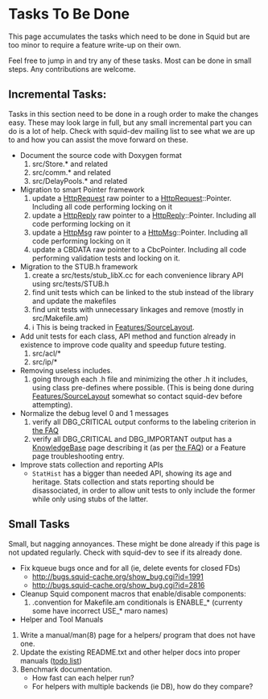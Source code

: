 ---
---
# Tasks To Be Done

This page accumulates the tasks which need to be done in Squid but are
too minor to require a feature write-up on their own.

Feel free to jump in and try any of these tasks. Most can be done in
small steps. Any contributions are welcome.

## Incremental Tasks:

Tasks in this section need to be done in a rough order to make the
changes easy. These may look large in full, but any small incremental
part you can do is a lot of help. Check with squid-dev mailing list to
see what we are up to and how you can assist the move forward on these.

- Document the source code with Doxygen format
    1.  src/Store.\* and related
    2.  src/comm.\* and related
    3.  src/DelayPools.\* and related
- Migration to smart Pointer framework
    1.  update a [HttpRequest](/HttpRequest)
        raw pointer to a [HttpRequest](/HttpRequest)::Pointer.
        Including all code performing locking on it
    2.  update a [HttpReply](/HttpReply) raw pointer to a
        [HttpReply](/HttpReply)::Pointer.
        Including all code performing locking on it
    3.  update a [HttpMsg](/HttpMsg)
        raw pointer to a [HttpMsg](/HttpMsg)::Pointer.
        Including all code performing locking on it
    4.  update a CBDATA raw pointer to a CbcPointer. Including all code
        performing validation tests and locking on it.
- Migration to the STUB.h framework
    1.  create a src/tests/stub_libX.cc for each convenience library
        API using src/tests/STUB.h
    2.  find unit tests which can be linked to the stub instead of the
        library and update the makefiles
    3.  find unit tests with unnecessary linkages and remove (mostly in
        src/Makefile.am)
    4.  :information_source: This is being tracked in
        [Features/SourceLayout](/Features/SourceLayout).
- Add unit tests for each class, API method and function already in
    existence to improve code quality and speedup future testing.
    1.  src/acl/\*
    2.  src/ip/\*
- Removing useless includes.
    1.  going through each .h file and minimizing the other .h it
        includes, using class pre-defines where possible. (This is being
        done during [Features/SourceLayout](/Features/SourceLayout)
        somewhat so contact squid-dev before attempting).
- Normalize the debug level 0 and 1 messages
    1.  verify all DBG_CRITICAL output conforms to the labeling
        criterion in [the FAQ](/SquidFaq/SquidLogs#Squid_Error_Messages)
    2.  verify all DBG_CRITICAL and DBG_IMPORTANT output has a
        [KnowledgeBase](/KnowledgeBase)
        page describing it (as per [the
        FAQ](/SquidFaq/SquidLogs#Squid_Error_Messages))
        or a Feature page troubleshooting entry.
- Improve stats collection and reporting APIs
    - `StatHist` has a bigger than needed API, showing its age and
        heritage. Stats collection and stats reporting should be
        disassociated, in order to allow unit tests to only include the
        former while only using stubs of the latter.

## Small Tasks

Small, but nagging annoyances. These might be done already if this page
is not updated regularly. Check with squid-dev to see if its already
done.

- Fix kqueue bugs once and for all (ie, delete events for closed FDs)
    - <http://bugs.squid-cache.org/show_bug.cgi?id=1991>
    - <http://bugs.squid-cache.org/show_bug.cgi?id=2816>
- Cleanup Squid component macros that enable/disable components:
    1.  .convention for Makefile.am conditionals is ENABLE_\* (currenty
        some have incorrect USE_\* maro names)
- Helper and Tool Manuals
1. Write a manual/man(8) page for a helpers/ program that does not
    have one.
1. Update the existing README.txt and other helper docs into proper
    manuals ([todo list](/ProgrammingGuide/ManualDocumentation#TODO))
1. Benchmark documentation.
    - How fast can each helper run?
    - For helpers with multiple backends (ie DB), how do they
        compare?
        